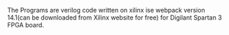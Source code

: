 The Programs are verilog code written on xilinx ise webpack version 14.1(can be downloaded from Xilinx website for free) for Digilant Spartan 3 FPGA board.
